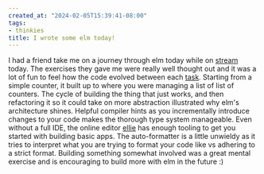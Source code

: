 ```yaml
---
created_at: "2024-02-05T15:39:41-08:00"
tags:
- thinkies
title: I wrote some elm today!
---
```


I had a friend take me on a journey through elm today while on [stream](https://www.youtube.com/watch?v=r-5g40grOpk) today. The exercises they gave me were really well thought out and it was a lot of fun to feel how the code evolved between each [task](https://conversationengine.ddns.net/elm-intro/). Starting from a simple counter, it built up to where you were managing a list of list of counters. The cycle of building the thing that just works, and then refactoring it so it could take on more abstraction illustrated why elm's architecture shines. Helpful compiler hints as you incrementally introduce changes to your code makes the thorough type system manageable. Even without a full IDE, the online editor [ellie](https://ellie-app.com) has enough tooling to get you started with building basic apps. The auto-formatter is a little unwieldy as it tries to interpret what you are trying to format your code like vs adhering to a strict format. Building something somewhat involved was a great mental exercise and is encouraging to build more with elm in the future :)